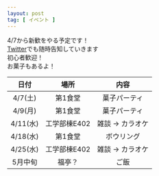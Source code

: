 ```yaml
---
layout: post
tag: [ イベント ]
---
```


4/7から新歓をやる予定です！  
[Twitter](https://twitter.com/prog_g)でも随時告知していきます  
初心者歓迎！  
お菓子もあるよ！

| 日付 | 場所 | 内容 |
|:-:|:-:|:-:|
| 4/7(土) | 第1食堂 | 菓子パーティ |
| 4/9(月) | 第1食堂 | 菓子パーティ |
| 4/11(水) | 工学部棟E402 | 雑談 → カラオケ |
| 4/18(水) | 第1食堂 | ボウリング |
| 4/25(水) | 工学部棟E402 | 雑談 → カラオケ |
| 5月中旬 | 福亭？ | ご飯 |
